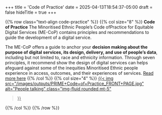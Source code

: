 +++
title = 'Code of Practice'
date = 2025-04-13T18:54:37-05:00
draft = false
hideTitle = true
+++

{{% row class="text-align code-practice" %}}
{{% col size="8" %}}
**Code of Practice** The Minoritised Ethnic People’s Code ofPractice for Equitable Digital Services (ME-CoP) contains principles and recommendations to guide the development of a digital service.

The ME-CoP offers a guide to anchor your **decision making about the purpose of digital services, its design, delivery, and use of people’s data**, including but not limited to, race and ethnicity information. Through seven principles, it recommend show the design of digital services can helps afeguard against some of the inequities Minoritised Ethnic people experience in access, outcomes, and their experiences of services. [Read more here](https://www.primecommunities.online/docs/PRIME+Code+of+Practice_DIGITAL.pdf)
{{% /col %}}
{{% col size="4" %}}
<a href="/docs/PRIME+Code+of+Practice_DIGITAL.pdf" target="_blank">
{{< img
src="/images/outputs/PRIME+Code+of+Practice_FRONT+PAGE.jpg"
alt="People talking"
class="img-fluid rounded mt-5"
>}}
</a> 
{{% /col %}}
{{% /row %}}
